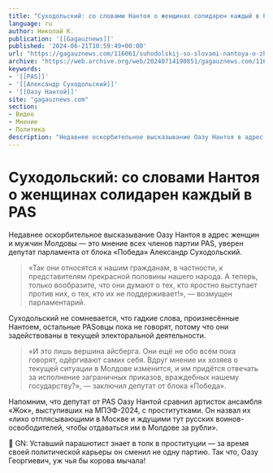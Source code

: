 ```yaml
---
title: "Суходольский: со словами Нантоя о женщинах солидарен каждый в PAS"
language: ru
author: Николай К.
publication: '[[Gagauznews]]'
published: '2024-06-21T10:59:49+00:00'
url: "https://gagauznews.com/116061/suhodolskij-so-slovami-nantoya-o-zhenshhinah-solidaren-kazhdyj-v-pas.html"
archive: "https://web.archive.org/web/20240714190851/gagauznews.com/116061/suhodolskij-so-slovami-nantoya-o-zhenshhinah-solidaren-kazhdyj-v-pas.html"
keywords:
- '[[PAS]]'
- '[[Александр Суходольский]]'
- '[[Оазу Нантой]]'
site: "gagauznews.com"
section:
- Видео
- Мнение
- Политика
description: "Недавнее оскорбительное высказывание Оазу Нантоя в адрес женщин и мужчин Молдовы — это мнение всех членов партии PAS, уверен депутат парламента от блока «Победа» Александр Суходольский. «Так они относятся к нашим гражданам, в частности, к представителям прекрасной половины нашего народа. А теперь, только вообразите, что они думают о тех, кто яростно выступает против них, о тех, кто их не поддерживает!», — возмущен парламентарий. Суходольский не сомневается, что гадкие слова, произнесённые Нантоем, остальные PASовцы пока не говорят, потому что они задействованы в текущей электоральной деятельности. «И это лишь вершина айсберга. Они ещё не обо всём пока говорят, одёргивают самих себя. Вдруг […]"
---
```


# Суходольский: со словами Нантоя о женщинах солидарен каждый в PAS

Недавнее оскорбительное высказывание Оазу Нантоя в адрес женщин и мужчин Молдовы — это мнение всех членов партии PAS, уверен депутат парламента от блока «Победа» Александр Суходольский.

> «Так они относятся к нашим гражданам, в частности, к представителям прекрасной половины нашего народа. А теперь, только вообразите, что они думают о тех, кто яростно выступает против них, о тех, кто их не поддерживает!», — возмущен парламентарий.

Суходольский не сомневается, что гадкие слова, произнесённые Нантоем, остальные PASовцы пока не говорят, потому что они задействованы в текущей электоральной деятельности.

> «И это лишь вершина айсберга. Они ещё не обо всём пока говорят, одёргивают самих себя. Вдруг мнение их хозяев о текущей ситуации в Молдове изменится, и им придётся отвечать за исполнение заграничных приказов, враждебных нашему государству?», — заключил депутат от блока «Победа».

Напомним, что депутат от PAS Оазу Нантой сравнил артисток ансамбля «Жок», выступивших на МПЭФ-2024, с проститутками. Он назвал их «лихо отплясывающими в Москве и ждущими тут русских воинов-освободителей, чтобы отдаваться им в Молдове за рубли».

🔵 GN: Уставший парашютист знает в толк в проституции — за время своей политической карьеры он сменил не одну партию. Так что, Оазу Георгиевич, уж чья бы корова мычала!

